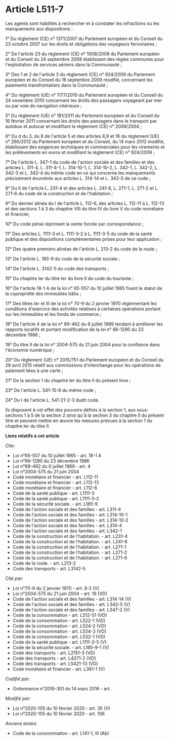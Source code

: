 # Article L511-7

Les agents sont habilités à rechercher et à constater les infractions ou les manquements aux dispositions :

1° Du règlement (CE) n° 1371/2007 du Parlement européen et du Conseil du 23 octobre 2007 sur les droits et obligations des
voyageurs ferroviaires ;

2° De l'article 23 du règlement (CE) n° 1008/2008 du Parlement européen et du Conseil du 24 septembre 2008 établissant des
règles communes pour l'exploitation de services aériens dans la Communauté ;

3° Des 1 et 2 de l'article 3 du règlement (CE) n° 924/2009 du Parlement européen et du Conseil du 16 septembre 2009 modifié,
concernant les paiements transfrontaliers dans la Communauté ;

4° Du règlement (UE) n° 1177/2010 du Parlement européen et du Conseil du 24 novembre 2010 concernant les droits des passagers
voyageant par mer ou par voie de navigation intérieure ;

5° Du règlement (UE) n° 181/2011 du Parlement européen et du Conseil du 16 février 2011 concernant les droits des passagers
dans le transport par autobus et autocar et modifiant le règlement (CE) n° 2006/2004 ;

6° Du d du 3, du 8 de l'article 5 et des articles 8,9 et 16 du règlement (UE) n° 260/2012 du Parlement européen et du
Conseil, du 14 mars 2012 modifié, établissant des exigences techniques et commerciales pour les virements et les prélèvements
en euros et modifiant le règlement (CE) n° 924/2009 ;

7° De l'article L. 347-1 du code de l'action sociale et des familles et des articles L. 311-4, L. 311-4-1, L. 314-10-1, L.
314-10-2, L. 342-1, L. 342-2, L. 342-3 et L. 342-4 du même code en ce qui concerne les manquements précisément énumérés aux
articles L. 314-14 et L. 342-5 de ce code ;

8° Du II de l'article L. 231-4 et des articles L. 241-8, L. 271-1, L. 271-2 et L. 271-6 du code de la construction et de
l'habitation ;

9° Du dernier alinéa du I de l'article L. 112-6, des articles L. 112-11 à L. 112-13 et des sections 1 à 3 du chapitre VIII du
titre IV du livre V du code monétaire et financier,

10° Du code pénal réprimant la vente forcée par correspondance ;

11° Des articles L. 1111-3 et L. 1111-3-2 à L. 1111-3-5 du code de la santé publique et des dispositions complémentaires
prises pour leur application ;

12° Des quatre premiers alinéas de l'article L. 213-2 du code de la route ;

13° De l'article L. 165-9 du code de la sécurité sociale ;

14° De l'article L. 3142-5 du code des transports ;

15° Du chapitre Ier du titre Ier du livre II du code du tourisme ;

16° De l'article 18-1 A de la loi n° 65-557 du 10 juillet 1965 fixant le statut de la copropriété des immeubles bâtis ;

17° Des titres Ier et III de la loi n° 70-9 du 2 janvier 1970 réglementant les conditions d'exercice des activités relatives
à certaines opérations portant sur les immeubles et les fonds de commerce ;

18° De l'article 4 de la loi n° 89-462 du 6 juillet 1989 tendant à améliorer les rapports locatifs et portant modification de
la loi n° 86-1290 du 23 décembre 1986 ;

19° Du titre II de la loi n° 2004-575 du 21 juin 2004 pour la confiance dans l'économie numérique ;

20° Du règlement (UE) n° 2015/751 du Parlement européen et du Conseil du 29 avril 2015 relatif aux commissions d'interchange
pour les opérations de paiement liées à une carte ;

21° De la section 1 du chapitre Ier du titre II du présent livre ;

23° De l'article L. 541-15-8 du même code ;

24° Du I de l'article L. 541-21-2-3 dudit code.

Ils disposent à cet effet des pouvoirs définis à la section 1, aux sous-sections 1 à 5 de la section 2 ainsi qu'à la section
3 du chapitre II du présent titre et peuvent mettre en œuvre les mesures prévues à la section 1 du chapitre Ier du titre II.

**Liens relatifs à cet article**

_Cite_:

  - Loi n°65-557 du 10 juillet 1965 - art. 18-1 A
  - Loi n°86-1290 du 23 décembre 1986
  - Loi n°89-462 du 6 juillet 1989 - art. 4
  - Loi n°2004-575 du 21 juin 2004
  - Code monétaire et financier - art. L112-11
  - Code monétaire et financier - art. L112-13
  - Code monétaire et financier - art. L112-6
  - Code de la santé publique - art. L1111-3
  - Code de la santé publique - art. L1111-3-2
  - Code de la sécurité sociale. - art. L165-9
  - Code de l'action sociale et des familles - art. L311-4
  - Code de l'action sociale et des familles - art. L314-10-1
  - Code de l'action sociale et des familles - art. L314-10-2
  - Code de l'action sociale et des familles - art. L314-4
  - Code de l'action sociale et des familles - art. L342-1
  - Code de la construction et de l'habitation. - art. L231-4
  - Code de la construction et de l'habitation. - art. L241-8
  - Code de la construction et de l'habitation. - art. L271-1
  - Code de la construction et de l'habitation. - art. L271-2
  - Code de la construction et de l'habitation. - art. L271-6
  - Code de la route. - art. L213-2
  - Code des transports - art. L3142-5

_Cité par_:

  - Loi n°70-9 du 2 janvier 1970 - art. 8-2 (V)
  - Loi n°2004-575 du 21 juin 2004 - art. 19 (VD)
  - Code de l'action sociale et des familles - art. L314-14 (V)
  - Code de l'action sociale et des familles - art. L342-5 (V)
  - Code de l'action sociale et des familles - art. L347-2 (V)
  - Code de la consommation - art. L512-51 (VD)
  - Code de la consommation - art. L522-1 (VD)
  - Code de la consommation - art. L524-2 (VD)
  - Code de la consommation - art. L524-3 (VD)
  - Code de la consommation - art. L532-1 (VD)
  - Code de la santé publique - art. L1111-3-5 (V)
  - Code de la sécurité sociale. - art. L165-9-1 (V)
  - Code des transports - art. L2151-3 (VD)
  - Code des transports - art. L4271-2 (VD)
  - Code des transports - art. L5421-13 (VD)
  - Code monétaire et financier - art. L361-1 (V)

_Codifié par_:

  - Ordonnance n°2016-301 du 14 mars 2016 - art.

_Modifié par_:

  - Loi n°2020-105 du 10 février 2020 - art. 35 (V)
  - Loi n°2020-105 du 10 février 2020 - art. 106

_Anciens textes_:

  - Code de la consommation - art. L141-1, III (Ab)
